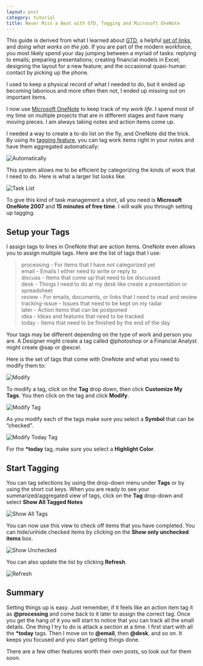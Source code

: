 ```yaml
---
layout: post
category: tutorial
title: Never Miss a Beat with GTD, Tagging and Microsoft OneNote
---
```


This guide is derived from what I learned about [GTD](http://www.bing.com/search?q=getting+things+done&go=&form=QBRE&qs=n), a helpful [set of links](http://www.blog.7breaths.co.uk/2007/06/gtd-with-onenote-collected-links.html), and *doing what works on the job*.  If you are part of the modern workforce, you most likely spend your day jumping between a myriad of tasks: replying to emails; preparing presentations; creating financial models in Excel; designing the layout for a new feature; and the occasional quasi-human contact by picking up the phone.

I used to keep a physical record of what I needed to do, but it ended up becoming laborious and more often then not, I ended up missing out on important items.

I now use [Microsoft OneNote](http://office.microsoft.com/en-us/onenote/default.aspx) to keep track of my *work life*.  I spend most of my time on multiple projects that are in different stages and have many moving pieces. I am always taking notes and action items come up.

I needed a way to create a to-do list on the fly, and OneNote did the trick.  By using its [tagging feature](http://office.microsoft.com/en-us/onenote/HA102209411033.aspx?pid=CH102381781033), you can tag work items right in your notes and have them aggregated automatically:

![Automatically](http://panchadsaram.com/wp-content/uploads/2009/07/notetotag.gif)

This system allows me to be efficient by categorizing the kinds of work that I need to do.  Here is what a larger list looks like:

![Task List](http://panchadsaram.com/wp-content/uploads/2009/07/listoftasks1.gif)

To give this kind of task management a shot, all you need is **Microsoft OneNote 2007** and **15 minutes of free time**.  I will walk you through setting up tagging.

## Setup your Tags

I assign tags to lines in OneNote that are action items.  OneNote even allows you to assign multiple tags.  Here are the list of tags that I use:

> processing - For items that I have not categorized yet  
> email - Emails I either need to write or reply to  
> discuss - Items that come up that need to be discussed  
> desk - Things I need to do at my desk like create a presentation or spreadsheet  
> review - For emails, documents, or links that I need to read and review  
> tracking-issue - Issues that need to be kept on my radar  
> later - Action items that can be postponed  
> idea - Ideas and features that need to be tracked  
> today - Items that need to be finished by the end of the day  

Your tags may be different depending on the type of work and person you are.  A Designer might create a tag called @photoshop or a Financial Analyst might create @sap or @excel.

Here is the set of tags that come with OneNote and what you need to modify them to:

![Modify](http://panchadsaram.com/wp-content/uploads/2009/07/beforeafter.gif)

To modify a tag, click on the **Tag** drop down, then click **Customize My Tags**.  You then click on the tag and click **Modify**.

![Modify Tag](http://panchadsaram.com/wp-content/uploads/2009/07/processing.gif)

As you modify each of the tags make sure you select a **Symbol** that can be “checked”.

![Modify Today Tag](http://panchadsaram.com/wp-content/uploads/2009/07/today.gif)

For the **\*today** tag, make sure you select a **Highlight Color**.


## Start Tagging

You can tag selections by using the drop-down menu under **Tags** or by using the short cut keys.  When you are ready to see your summarized/aggregated view of tags, click on the **Tag** drop-down and select **Show All Tagged Notes**

![Show All Tags](http://panchadsaram.com/wp-content/uploads/2009/07/showtagged.gif)

You can now use this view to check off items that you have completed.  You can hide/unhide checked items by clicking on the **Show only unchecked items** box.

![Show Unchecked](http://panchadsaram.com/wp-content/uploads/2009/07/unchecked.gif)

You can also update the list by clicking **Refresh**.

![Refresh](http://panchadsaram.com/wp-content/uploads/2009/07/refresh.gif)

## Summary

Setting things up is easy.  Just remember, if it feels like an action item tag it as **@processing** and come back to it later to assign the correct tag.  Once you get the hang of it you will start to notice that you can track all the small details.  One thing I try to do is attack a section at a time.  I first start with all the **\*today** tags.  Then I move on to **@email**, then **@desk**, and so on.  It keeps you focused and you start getting things done.

There are a few other features worth their own posts, so look out for them soon.